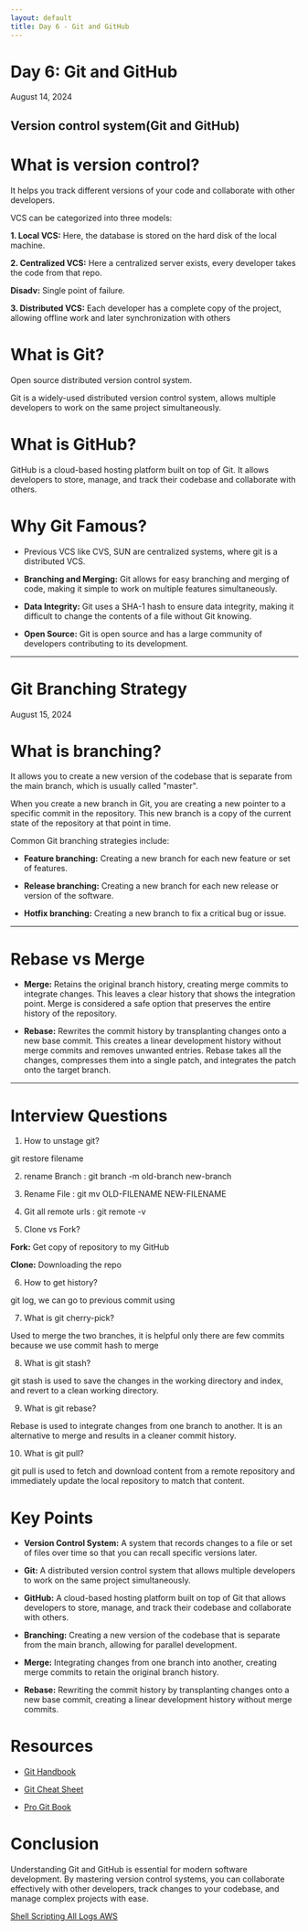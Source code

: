 ```yaml
---
layout: default
title: Day 6 - Git and GitHub
---
```


# Day 6: Git and GitHub

<div class="date">August 14, 2024</div>

Version control system(Git and GitHub)
--------------------------------------

# What is version control?

It helps you track different versions of your code and collaborate with other developers.

VCS can be categorized into three models:

**1. Local VCS:** Here, the database is stored on the hard disk of the local machine.

**2. Centralized VCS:**  Here a centralized server exists, every developer takes the code from that repo. 

 **Disadv:** Single point of failure.

**3. Distributed VCS:** Each developer has a complete copy of the project, allowing offline work and later synchronization with others

#  What is Git?

Open source distributed version control system.

Git is a widely-used distributed version control system, allows multiple developers to work on the same project simultaneously.

# What is GitHub?

GitHub is a cloud-based hosting platform built on top of Git. It allows developers to store, manage, and track their codebase and collaborate with others.

# Why Git Famous?

- Previous VCS like CVS, SUN are centralized systems, where git is a distributed VCS.

- **Branching and Merging:** Git allows for easy branching and merging of code, making it simple to work on multiple features simultaneously.

- **Data Integrity:** Git uses a SHA-1 hash to ensure data integrity, making it difficult to change the contents of a file without Git knowing.

- **Open Source:** Git is open source and has a large community of developers contributing to its development.

<hr>

# Git Branching Strategy

<div class="date">August 15, 2024</div>

# What is branching?

It allows you to create a new version of the codebase that is separate from the main branch, which is usually called "master".

When you create a new branch in Git, you are creating a new pointer to a specific commit in the repository. This new branch is a copy of the current state of the repository at that point in time.

Common Git branching strategies include:

- **Feature branching:** Creating a new branch for each new feature or set of features.

- **Release branching:** Creating a new branch for each new release or version of the software.

- **Hotfix branching:** Creating a new branch to fix a critical bug or issue.

<hr>

# Rebase vs Merge

- **Merge:** Retains the original branch history, creating merge commits to integrate changes. This leaves a clear history that shows the integration point. Merge is considered a safe option that preserves the entire history of the repository.

- **Rebase:** Rewrites the commit history by transplanting changes onto a new base commit. This creates a linear development history without merge commits and removes unwanted entries. Rebase takes all the changes, compresses them into a single patch, and integrates the patch onto the target branch.

<hr>

# Interview Questions

1) How to unstage git?

git restore filename

2) rename Branch : git branch -m old-branch new-branch

3) Rename File : git mv OLD-FILENAME NEW-FILENAME

4) Git all remote urls : git remote -v

5) Clone vs Fork?

**Fork:** Get copy of repository to my GitHub

**Clone:** Downloading the repo 

6) How to get history?

git log, we can go to previous commit using 

7) What is git cherry-pick? 

Used to merge the two branches, it is helpful only there are few commits because we use commit hash to merge

8) What is git stash?

git stash is used to save the changes in the working directory and index, and revert to a clean working directory.

9) What is git rebase?

Rebase is used to integrate changes from one branch to another. It is an alternative to merge and results in a cleaner commit history.

10) What is git pull?

git pull is used to fetch and download content from a remote repository and immediately update the local repository to match that content.

# Key Points

- **Version Control System:** A system that records changes to a file or set of files over time so that you can recall specific versions later.

- **Git:** A distributed version control system that allows multiple developers to work on the same project simultaneously.

- **GitHub:** A cloud-based hosting platform built on top of Git that allows developers to store, manage, and track their codebase and collaborate with others.

- **Branching:** Creating a new version of the codebase that is separate from the main branch, allowing for parallel development.

- **Merge:** Integrating changes from one branch into another, creating merge commits to retain the original branch history.

- **Rebase:** Rewriting the commit history by transplanting changes onto a new base commit, creating a linear development history without merge commits.

# Resources

- [Git Handbook](https://guides.github.com/introduction/git-handbook/)

- [Git Cheat Sheet](https://education.github.com/git-cheat-sheet-education.pdf)

- [Pro Git Book](https://git-scm.com/book/en/v2)

# Conclusion

Understanding Git and GitHub is essential for modern software development. By mastering version control systems, you can collaborate effectively with other developers, track changes to your codebase, and manage complex projects with ease.

<div class="navigation"> 
    <a href="day-5.html"> Shell Scripting </a> 
    <a href="../allfiles.html"> All Logs </a> 
    <a href="day-7.html"> AWS </a>
</div>